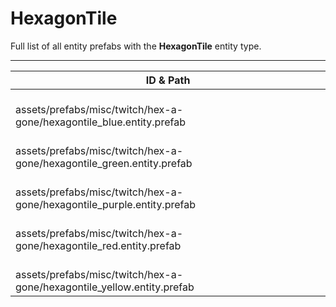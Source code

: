 # HexagonTile
Full list of all <Badge type="warning" text="5"/> entity prefabs with the **HexagonTile** entity type.

---
| ID & Path |
| --- |
| <Badge type="tip" text="608676425"/> <br> assets/prefabs/misc/twitch/hex-a-gone/hexagontile_blue.entity.prefab |
| <Badge type="tip" text="1104684023"/> <br> assets/prefabs/misc/twitch/hex-a-gone/hexagontile_green.entity.prefab |
| <Badge type="tip" text="3592367408"/> <br> assets/prefabs/misc/twitch/hex-a-gone/hexagontile_purple.entity.prefab |
| <Badge type="tip" text="3997402336"/> <br> assets/prefabs/misc/twitch/hex-a-gone/hexagontile_red.entity.prefab |
| <Badge type="tip" text="2266932968"/> <br> assets/prefabs/misc/twitch/hex-a-gone/hexagontile_yellow.entity.prefab |

